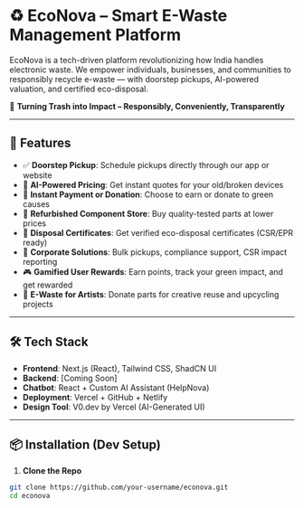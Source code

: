 # ♻️ EcoNova – Smart E-Waste Management Platform

EcoNova is a tech-driven platform revolutionizing how India handles electronic waste. We empower individuals, businesses, and communities to responsibly recycle e-waste — with doorstep pickups, AI-powered valuation, and certified eco-disposal.

🌱 **Turning Trash into Impact – Responsibly, Conveniently, Transparently**

---

## 🚀 Features

- ✅ **Doorstep Pickup**: Schedule pickups directly through our app or website
- 🤖 **AI-Powered Pricing**: Get instant quotes for your old/broken devices
- 💸 **Instant Payment or Donation**: Choose to earn or donate to green causes
- 🔧 **Refurbished Component Store**: Buy quality-tested parts at lower prices
- 🧾 **Disposal Certificates**: Get verified eco-disposal certificates (CSR/EPR ready)
- 🏢 **Corporate Solutions**: Bulk pickups, compliance support, CSR impact reporting
- 🎮 **Gamified User Rewards**: Earn points, track your green impact, and get rewarded
- 🎨 **E-Waste for Artists**: Donate parts for creative reuse and upcycling projects

---

## 🛠 Tech Stack

- **Frontend**: Next.js (React), Tailwind CSS, ShadCN UI
- **Backend**: [Coming Soon]
- **Chatbot**: React + Custom AI Assistant (HelpNova)
- **Deployment**: Vercel + GitHub + Netlify
- **Design Tool**: V0.dev by Vercel (AI-Generated UI)

---

## 📦 Installation (Dev Setup)

1. **Clone the Repo**

```bash
git clone https://github.com/your-username/econova.git
cd econova
